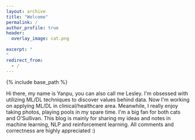 ```yaml
---
layout: archive
title: "Welcome"
permalink: /
author_profile: true
header: 
  overlay_image: cat.png
  
excerpt: "
"
redirect_from: 
  - /
---
```


{% include base_path %}

 Hi there, my name is Yanpu, you can also call me Lesley. I'm obsessed with utilizing ML/DL techniques to discover values behind data. Now I'm working on applying ML/DL in clinical/healthcare area. Meanwhile, I really enjoy taking photos, playing pools in my spare time. I'm a big fan for both cats and O'Sullivan. This blog is mainly for sharing my ideas and notes in machine learning, NLP and reinforcement learning. All comments and correctness are highly appreciated :)